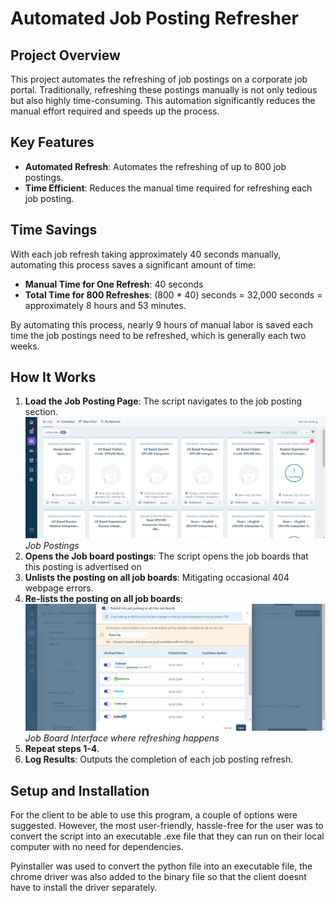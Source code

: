 # Automated Job Posting Refresher

## Project Overview

This project automates the refreshing of job postings on a corporate job portal. Traditionally, refreshing these postings manually is not only tedious but also highly time-consuming. This automation significantly reduces the manual effort required and speeds up the process.

## Key Features

- **Automated Refresh**: Automates the refreshing of up to 800 job postings.
- **Time Efficient**: Reduces the manual time required for refreshing each job posting.

## Time Savings

With each job refresh taking approximately 40 seconds manually, automating this process saves a significant amount of time:

- **Manual Time for One Refresh**: 40 seconds
- **Total Time for 800 Refreshes**: (800 * 40) seconds = 32,000 seconds = approximately 8 hours and 53 minutes.

By automating this process, nearly 9 hours of manual labor is saved each time the job postings need to be refreshed, which is generally each two weeks.

## How It Works

1. **Load the Job Posting Page**: The script navigates to the job posting section.
![Job Postings](images/jobposting.png)
*Job Postings*
3. **Opens the Job board postings**: The script opens the job boards that this posting is advertised on   
4. **Unlists the posting on all job boards**: Mitigating occasional 404 webpage errors.
5. **Re-lists the posting on all job boards**:
   ![Job Posting Overview](images/jobboard.png)
*Job Board Interface where refreshing happens*
7. **Repeat steps 1-4**.
8. **Log Results**: Outputs the completion of each job posting refresh.

## Setup and Installation

For the client to be able to use this program, a couple of options were suggested. However, the most user-friendly, hassle-free for the user was to convert the script into an executable .exe file that they can run on their local computer with no need for dependencies. 


Pyinstaller was used to convert the python file into an executable file, the chrome driver was also added to the binary file so that the client doesnt have to install the driver separately.

